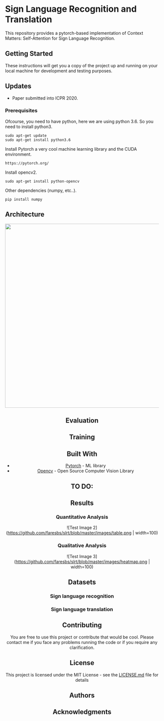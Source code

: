 # Sign Language Recognition and Translation 

This repository provides a pytorch-based implementation of Context Matters: Self-Attention for Sign Language Recognition.

## Getting Started

These instructions will get you a copy of the project up and running on your local machine for development and testing purposes. 

## Updates

* Paper submitted into ICPR 2020.
  

### Prerequisites

Ofcourse, you need to have python, here we are using python 3.6. So you need to install python3.

```
sudo apt-get update
sudo apt-get install python3.6
```

Install Pytorch a very cool machine learning library and the CUDA environment. 

```
https://pytorch.org/
```

Install opencv2.
```
sudo apt-get install python-opencv
```

Other dependencies (numpy, etc..).
```
pip install numpy
```


## Architecture

<center><img src="https://github.com/faresbs/slrt/blob/master/images/arch.png" data-canonical-src="https://github.com/faresbs/slrt/blob/master/images/arch.png" width="800" height="600" /> <center>

## Evaluation 


## Training

## Built With

* [Pytorch](https://pytorch.org/) - ML library
* [Opencv](https://opencv.org/) - Open Source Computer Vision Library

## TO DO:

## Results

### Quantitative Analysis

![Test Image 2](https://github.com/faresbs/slrt/blob/master/images/table.png | width=100)

### Qualitative Analysis

![Test Image 3](https://github.com/faresbs/slrt/blob/master/images/heatmap.png | width=100)

## Datasets

### Sign language recognition

### Sign language translation


## Contributing

You are free to use this project or contribute that would be cool. Please contact me if you face any problems running the code or if you require any clarification.

## License

This project is licensed under the MIT License - see the [LICENSE.md](LICENSE.md) file for details

## Authors


## Acknowledgments




